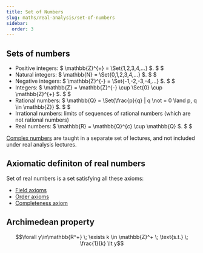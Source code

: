 ```yaml
---
title: Set of Numbers
slug: maths/real-analysis/set-of-numbers
sidebar:
  order: 3
---
```


## Sets of numbers

- Positive integers: $ \mathbb{Z}^{+} = \Set{1,2,3,4,...} $. $ $
- Natural integers: $ \mathbb{N} = \Set{0,1,2,3,4,...} $. $ $
- Negative integers: $ \mathbb{Z}^{-} = \Set{-1,-2,-3,-4,...} $. $ $
- Integers: $ \mathbb{Z} = \mathbb{Z}^{-} \cup \Set{0} \cup \mathbb{Z}^{+}
  $. $
  $
- Rational numbers: $ \mathbb{Q} = \Set{\frac{p}{q} | q \not = 0 \land p, q \in
  \mathbb{Z}} $.
  $ $
- Irrational numbers: limits of sequences of rational numbers (which are not
  rational numbers)
- Real numbers: $ \mathbb{R} = \mathbb{Q}^{c} \cup \mathbb{Q} $. $ $

[Complex numbers](/maths/complex-numbers/introduction) are taught in a separate
set of lectures, and not included under real analysis lectures.

## Axiomatic definiton of real numbers

Set of real numbers is a set satisfying all these axioms:

- [Field axioms](/maths/real-analysis/field-axioms)
- [Order axioms](/maths/real-analysis/order-axioms)
- [Completeness axiom](/maths/real-analysis/completeness-axiom)

## Archimedean property

```math
\forall y\in\mathbb{R^+}
\;
\exists k \in \mathbb{Z}^+
\;
\text{s.t.}
\;
\frac{1}{k} \lt y
```
